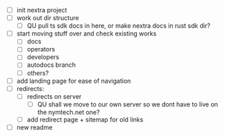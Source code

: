 - [ ] init nextra project
- [ ] work out dir structure
  - [ ] QU pull ts sdk docs in here, or make nextra docs in rust sdk dir?
- [ ] start moving stuff over and check existing works
  - [ ] docs
  - [ ] operators
  - [ ] developers
  - [ ] autodocs branch
  - [ ] others?
- [ ] add landing page for ease of navigation
- [ ] redirects:
  - [ ] redirects on server
    - [ ] QU shall we move to our own server so we dont have to live on the nymtech.net one?
  - [ ] add redirect page + sitemap for old links
- [ ] new readme
